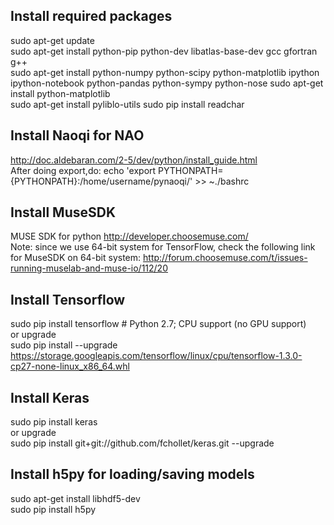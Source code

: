 ## Install required packages  
sudo apt-get update  
sudo apt-get install python-pip python-dev libatlas-base-dev gcc gfortran g++  
sudo apt-get install python-numpy python-scipy python-matplotlib ipython ipython-notebook python-pandas python-sympy python-nose 
sudo apt-get install python-matplotlib  
sudo apt-get install pyliblo-utils 
sudo pip install readchar 

## Install Naoqi for NAO  
http://doc.aldebaran.com/2-5/dev/python/install_guide.html  
After doing export,do:  echo 'export PYTHONPATH={PYTHONPATH}:/home/username/pynaoqi/' >> ~./bashrc  

## Install MuseSDK
MUSE SDK for python http://developer.choosemuse.com/  
Note: since we use 64-bit system for TensorFlow, check the following link for MuseSDK on 64-bit system: http://forum.choosemuse.com/t/issues-running-muselab-and-muse-io/112/20  

## Install Tensorflow  
sudo pip install tensorflow      # Python 2.7; CPU support (no GPU support)  
or upgrade  
sudo pip install --upgrade https://storage.googleapis.com/tensorflow/linux/cpu/tensorflow-1.3.0-cp27-none-linux_x86_64.whl  

## Install Keras  
sudo pip install keras  
or upgrade  
sudo pip install git+git://github.com/fchollet/keras.git --upgrade

## Install h5py for loading/saving models  
sudo apt-get install libhdf5-dev  
sudo pip install h5py
